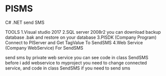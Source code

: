 # PISMS
C# .NET send SMS

TOOLS
1.Visual studio 2017
2.SQL server 2008r2 you can download backup database .bak and restore on your database
3.PISDK (Company Program) Connect to PIServer and Get TagValue To SendSMS
4.Web Service (Company WebService) For SendSMS

send sms by private web service you can see code in class SendSMS
before  i add webservice to myproject
you need to change connected service, and code in class SendSMS
if you need to send sms
